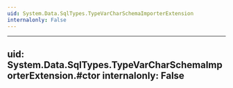 ```yaml
---
uid: System.Data.SqlTypes.TypeVarCharSchemaImporterExtension
internalonly: False
---
```


---
uid: System.Data.SqlTypes.TypeVarCharSchemaImporterExtension.#ctor
internalonly: False
---
